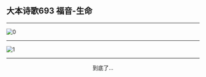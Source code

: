 
## 大本诗歌693 福音-生命
        
<div id="aplayer0"></div>

---

<img alt="0" data-original="/data/d0688/0">

---

<img alt="1" data-original="/data/d0688/1">

---

<p style="text-align: center">到底了...</p>

<script src="/js/dist-view.js"></script>

<script>
MAIN.id = 'd0688';
        
const ap0 = new APlayer({
    container: document.getElementById('aplayer0'),
    volume: 1,
    loop: 'none',
    preload: 'none',
    audio: [{
        name: '大本诗歌693.mp3',
        artist: '大本诗歌',
        url: 'https://res.wx.qq.com/voice/getvoice?mediaid=MzI0NTk3MDM5M18yMjQ3NDk2NDI3',
        cover: '/favicon'
    }]
});
</script>
